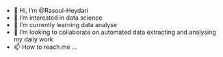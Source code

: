 - 👋 Hi, I’m @Rasoul-Heydari
- 👀 I’m interested in data science
- 🌱 I’m currently learning data analyse
- 💞️ I’m looking to collaborate on automated data extracting and analysing my daily work
- 📫 How to reach me ...

<!---
Rasoul-Heydari/Rasoul-Heydari is a ✨ special ✨ repository because its `README.md` (this file) appears on your GitHub profile.
You can click the Preview link to take a look at your changes.
--->

